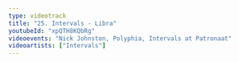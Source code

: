 ```yaml
---
type: videotrack
title: "25. Intervals - Libra"
youtubeId: "xpQTH8KQbRg"
videoevents: "Nick Johnston, Polyphia, Intervals at Patronaat"
videoartists: ["Intervals"]
---
```

